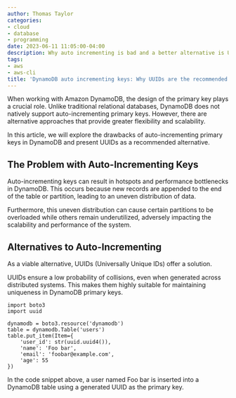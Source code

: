 ```yaml
---
author: Thomas Taylor
categories:
- cloud
- database
- programming
date: 2023-06-11 11:05:00-04:00
description: Why auto incrementing is bad and a better alternative is UUIDs.
tags:
- aws
- aws-cli
title: 'DynamoDB auto incrementing keys: Why UUIDs are the recommended choice'
---
```


When working with Amazon DynamoDB, the design of the primary key plays a crucial role. Unlike traditional relational databases, DynamoDB does not natively support auto-incrementing primary keys. However, there are alternative approaches that provide greater flexibility and scalability.

In this article, we will explore the drawbacks of auto-incrementing primary keys in DynamoDB and present UUIDs as a recommended alternative.

## The Problem with Auto-Incrementing Keys

Auto-incrementing keys can result in hotspots and performance bottlenecks in DynamoDB. This occurs because new records are appended to the end of the table or partition, leading to an uneven distribution of data.

Furthermore, this uneven distribution can cause certain partitions to be overloaded while others remain underutilized, adversely impacting the scalability and performance of the system.

## Alternatives to Auto-Incrementing

As a viable alternative, UUIDs (Universally Unique IDs) offer a solution.

UUIDs ensure a low probability of collisions, even when generated across distributed systems. This makes them highly suitable for maintaining uniqueness in DynamoDB primary keys.

```python3
import boto3
import uuid

dynamodb = boto3.resource('dynamodb')
table = dynamodb.Table('users')
table.put_item(Item={
    'user_id': str(uuid.uuid4()),
    'name': 'Foo bar',
    'email': 'foobar@example.com',
    'age': 55 
})
```

In the code snippet above, a user named Foo bar is inserted into a DynamoDB table using a generated UUID as the primary key.
